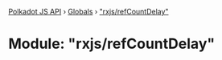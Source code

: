 [Polkadot JS API](../README.md) › [Globals](../globals.md) › ["rxjs/refCountDelay"](_rxjs_refcountdelay_.md)

# Module: "rxjs/refCountDelay"


